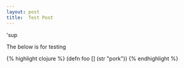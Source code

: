 ```yaml
---
layout: post
title:  Test Post
---
```


'sup

The below is for testing

{% highlight clojure %}
(defn foo [] (str "pork"))
{% endhighlight %}